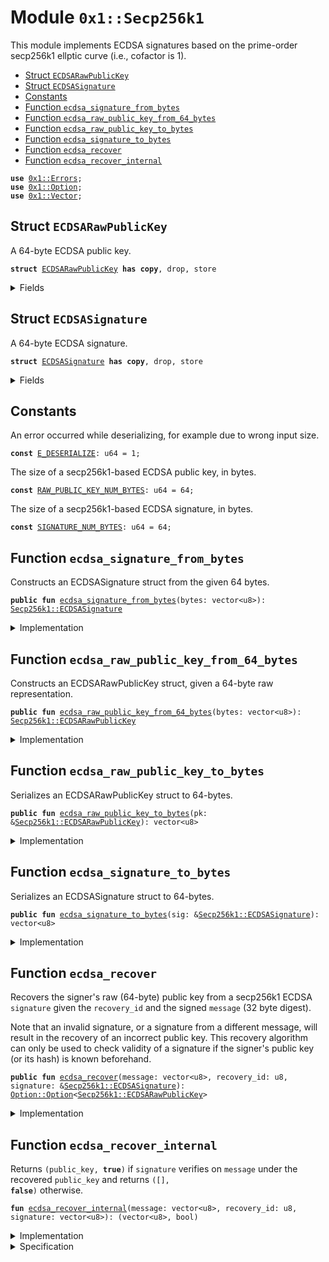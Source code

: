 
<a name="0x1_Secp256k1"></a>

# Module `0x1::Secp256k1`

This module implements ECDSA signatures based on the prime-order secp256k1 ellptic curve (i.e., cofactor is 1).


-  [Struct `ECDSARawPublicKey`](#0x1_Secp256k1_ECDSARawPublicKey)
-  [Struct `ECDSASignature`](#0x1_Secp256k1_ECDSASignature)
-  [Constants](#@Constants_0)
-  [Function `ecdsa_signature_from_bytes`](#0x1_Secp256k1_ecdsa_signature_from_bytes)
-  [Function `ecdsa_raw_public_key_from_64_bytes`](#0x1_Secp256k1_ecdsa_raw_public_key_from_64_bytes)
-  [Function `ecdsa_raw_public_key_to_bytes`](#0x1_Secp256k1_ecdsa_raw_public_key_to_bytes)
-  [Function `ecdsa_signature_to_bytes`](#0x1_Secp256k1_ecdsa_signature_to_bytes)
-  [Function `ecdsa_recover`](#0x1_Secp256k1_ecdsa_recover)
-  [Function `ecdsa_recover_internal`](#0x1_Secp256k1_ecdsa_recover_internal)


<pre><code><b>use</b> <a href="Errors.md#0x1_Errors">0x1::Errors</a>;
<b>use</b> <a href="Option.md#0x1_Option">0x1::Option</a>;
<b>use</b> <a href="Vector.md#0x1_Vector">0x1::Vector</a>;
</code></pre>



<a name="0x1_Secp256k1_ECDSARawPublicKey"></a>

## Struct `ECDSARawPublicKey`

A 64-byte ECDSA public key.


<pre><code><b>struct</b> <a href="Secp256k1.md#0x1_Secp256k1_ECDSARawPublicKey">ECDSARawPublicKey</a> <b>has</b> <b>copy</b>, drop, store
</code></pre>



<details>
<summary>Fields</summary>


<dl>
<dt>
<code>bytes: vector&lt;u8&gt;</code>
</dt>
<dd>

</dd>
</dl>


</details>

<a name="0x1_Secp256k1_ECDSASignature"></a>

## Struct `ECDSASignature`

A 64-byte ECDSA signature.


<pre><code><b>struct</b> <a href="Secp256k1.md#0x1_Secp256k1_ECDSASignature">ECDSASignature</a> <b>has</b> <b>copy</b>, drop, store
</code></pre>



<details>
<summary>Fields</summary>


<dl>
<dt>
<code>bytes: vector&lt;u8&gt;</code>
</dt>
<dd>

</dd>
</dl>


</details>

<a name="@Constants_0"></a>

## Constants


<a name="0x1_Secp256k1_E_DESERIALIZE"></a>

An error occurred while deserializing, for example due to wrong input size.


<pre><code><b>const</b> <a href="Secp256k1.md#0x1_Secp256k1_E_DESERIALIZE">E_DESERIALIZE</a>: u64 = 1;
</code></pre>



<a name="0x1_Secp256k1_RAW_PUBLIC_KEY_NUM_BYTES"></a>

The size of a secp256k1-based ECDSA public key, in bytes.


<pre><code><b>const</b> <a href="Secp256k1.md#0x1_Secp256k1_RAW_PUBLIC_KEY_NUM_BYTES">RAW_PUBLIC_KEY_NUM_BYTES</a>: u64 = 64;
</code></pre>



<a name="0x1_Secp256k1_SIGNATURE_NUM_BYTES"></a>

The size of a secp256k1-based ECDSA signature, in bytes.


<pre><code><b>const</b> <a href="Secp256k1.md#0x1_Secp256k1_SIGNATURE_NUM_BYTES">SIGNATURE_NUM_BYTES</a>: u64 = 64;
</code></pre>



<a name="0x1_Secp256k1_ecdsa_signature_from_bytes"></a>

## Function `ecdsa_signature_from_bytes`

Constructs an ECDSASignature struct from the given 64 bytes.


<pre><code><b>public</b> <b>fun</b> <a href="Secp256k1.md#0x1_Secp256k1_ecdsa_signature_from_bytes">ecdsa_signature_from_bytes</a>(bytes: vector&lt;u8&gt;): <a href="Secp256k1.md#0x1_Secp256k1_ECDSASignature">Secp256k1::ECDSASignature</a>
</code></pre>



<details>
<summary>Implementation</summary>


<pre><code><b>public</b> <b>fun</b> <a href="Secp256k1.md#0x1_Secp256k1_ecdsa_signature_from_bytes">ecdsa_signature_from_bytes</a>(bytes: vector&lt;u8&gt;): <a href="Secp256k1.md#0x1_Secp256k1_ECDSASignature">ECDSASignature</a> {
    <b>assert</b>!(<a href="Vector.md#0x1_Vector_length">Vector::length</a>(&bytes) == <a href="Secp256k1.md#0x1_Secp256k1_SIGNATURE_NUM_BYTES">SIGNATURE_NUM_BYTES</a>, <a href="Errors.md#0x1_Errors_invalid_argument">Errors::invalid_argument</a>(<a href="Secp256k1.md#0x1_Secp256k1_E_DESERIALIZE">E_DESERIALIZE</a>));
    <a href="Secp256k1.md#0x1_Secp256k1_ECDSASignature">ECDSASignature</a> { bytes }
}
</code></pre>



</details>

<a name="0x1_Secp256k1_ecdsa_raw_public_key_from_64_bytes"></a>

## Function `ecdsa_raw_public_key_from_64_bytes`

Constructs an ECDSARawPublicKey struct, given a 64-byte raw representation.


<pre><code><b>public</b> <b>fun</b> <a href="Secp256k1.md#0x1_Secp256k1_ecdsa_raw_public_key_from_64_bytes">ecdsa_raw_public_key_from_64_bytes</a>(bytes: vector&lt;u8&gt;): <a href="Secp256k1.md#0x1_Secp256k1_ECDSARawPublicKey">Secp256k1::ECDSARawPublicKey</a>
</code></pre>



<details>
<summary>Implementation</summary>


<pre><code><b>public</b> <b>fun</b> <a href="Secp256k1.md#0x1_Secp256k1_ecdsa_raw_public_key_from_64_bytes">ecdsa_raw_public_key_from_64_bytes</a>(bytes: vector&lt;u8&gt;): <a href="Secp256k1.md#0x1_Secp256k1_ECDSARawPublicKey">ECDSARawPublicKey</a> {
    <b>assert</b>!(<a href="Vector.md#0x1_Vector_length">Vector::length</a>(&bytes) == <a href="Secp256k1.md#0x1_Secp256k1_RAW_PUBLIC_KEY_NUM_BYTES">RAW_PUBLIC_KEY_NUM_BYTES</a>, <a href="Errors.md#0x1_Errors_invalid_argument">Errors::invalid_argument</a>(<a href="Secp256k1.md#0x1_Secp256k1_E_DESERIALIZE">E_DESERIALIZE</a>));
    <a href="Secp256k1.md#0x1_Secp256k1_ECDSARawPublicKey">ECDSARawPublicKey</a> { bytes }
}
</code></pre>



</details>

<a name="0x1_Secp256k1_ecdsa_raw_public_key_to_bytes"></a>

## Function `ecdsa_raw_public_key_to_bytes`

Serializes an ECDSARawPublicKey struct to 64-bytes.


<pre><code><b>public</b> <b>fun</b> <a href="Secp256k1.md#0x1_Secp256k1_ecdsa_raw_public_key_to_bytes">ecdsa_raw_public_key_to_bytes</a>(pk: &<a href="Secp256k1.md#0x1_Secp256k1_ECDSARawPublicKey">Secp256k1::ECDSARawPublicKey</a>): vector&lt;u8&gt;
</code></pre>



<details>
<summary>Implementation</summary>


<pre><code><b>public</b> <b>fun</b> <a href="Secp256k1.md#0x1_Secp256k1_ecdsa_raw_public_key_to_bytes">ecdsa_raw_public_key_to_bytes</a>(pk: &<a href="Secp256k1.md#0x1_Secp256k1_ECDSARawPublicKey">ECDSARawPublicKey</a>): vector&lt;u8&gt; {
    *&pk.bytes
}
</code></pre>



</details>

<a name="0x1_Secp256k1_ecdsa_signature_to_bytes"></a>

## Function `ecdsa_signature_to_bytes`

Serializes an ECDSASignature struct to 64-bytes.


<pre><code><b>public</b> <b>fun</b> <a href="Secp256k1.md#0x1_Secp256k1_ecdsa_signature_to_bytes">ecdsa_signature_to_bytes</a>(sig: &<a href="Secp256k1.md#0x1_Secp256k1_ECDSASignature">Secp256k1::ECDSASignature</a>): vector&lt;u8&gt;
</code></pre>



<details>
<summary>Implementation</summary>


<pre><code><b>public</b> <b>fun</b> <a href="Secp256k1.md#0x1_Secp256k1_ecdsa_signature_to_bytes">ecdsa_signature_to_bytes</a>(sig: &<a href="Secp256k1.md#0x1_Secp256k1_ECDSASignature">ECDSASignature</a>): vector&lt;u8&gt; {
    *&sig.bytes
}
</code></pre>



</details>

<a name="0x1_Secp256k1_ecdsa_recover"></a>

## Function `ecdsa_recover`

Recovers the signer's raw (64-byte) public key from a secp256k1 ECDSA <code>signature</code> given the <code>recovery_id</code> and the signed
<code>message</code> (32 byte digest).

Note that an invalid signature, or a signature from a different message, will result in the recovery of an
incorrect public key. This recovery algorithm can only be used to check validity of a signature if the signer's
public key (or its hash) is known beforehand.


<pre><code><b>public</b> <b>fun</b> <a href="Secp256k1.md#0x1_Secp256k1_ecdsa_recover">ecdsa_recover</a>(message: vector&lt;u8&gt;, recovery_id: u8, signature: &<a href="Secp256k1.md#0x1_Secp256k1_ECDSASignature">Secp256k1::ECDSASignature</a>): <a href="Option.md#0x1_Option_Option">Option::Option</a>&lt;<a href="Secp256k1.md#0x1_Secp256k1_ECDSARawPublicKey">Secp256k1::ECDSARawPublicKey</a>&gt;
</code></pre>



<details>
<summary>Implementation</summary>


<pre><code><b>public</b> <b>fun</b> <a href="Secp256k1.md#0x1_Secp256k1_ecdsa_recover">ecdsa_recover</a>(
    message: vector&lt;u8&gt;,
    recovery_id: u8,
    signature: &<a href="Secp256k1.md#0x1_Secp256k1_ECDSASignature">ECDSASignature</a>,
): <a href="Option.md#0x1_Option">Option</a>&lt;<a href="Secp256k1.md#0x1_Secp256k1_ECDSARawPublicKey">ECDSARawPublicKey</a>&gt; {
    <b>let</b> (pk, success) = <a href="Secp256k1.md#0x1_Secp256k1_ecdsa_recover_internal">ecdsa_recover_internal</a>(message, recovery_id, *&signature.bytes);
    <b>if</b> (success) {
        <a href="Option.md#0x1_Option_some">Option::some</a>(<a href="Secp256k1.md#0x1_Secp256k1_ecdsa_raw_public_key_from_64_bytes">ecdsa_raw_public_key_from_64_bytes</a>(pk))
    } <b>else</b> {
        <a href="Option.md#0x1_Option_none">Option::none</a>&lt;<a href="Secp256k1.md#0x1_Secp256k1_ECDSARawPublicKey">ECDSARawPublicKey</a>&gt;()
    }
}
</code></pre>



</details>

<a name="0x1_Secp256k1_ecdsa_recover_internal"></a>

## Function `ecdsa_recover_internal`

Returns <code>(public_key, <b>true</b>)</code> if <code>signature</code> verifies on <code>message</code> under the recovered <code>public_key</code>
and returns <code>([], <b>false</b>)</code> otherwise.


<pre><code><b>fun</b> <a href="Secp256k1.md#0x1_Secp256k1_ecdsa_recover_internal">ecdsa_recover_internal</a>(message: vector&lt;u8&gt;, recovery_id: u8, signature: vector&lt;u8&gt;): (vector&lt;u8&gt;, bool)
</code></pre>



<details>
<summary>Implementation</summary>


<pre><code><b>native</b> <b>fun</b> <a href="Secp256k1.md#0x1_Secp256k1_ecdsa_recover_internal">ecdsa_recover_internal</a>(
    message: vector&lt;u8&gt;,
    recovery_id: u8,
    signature: vector&lt;u8&gt;
): (vector&lt;u8&gt;, bool);
</code></pre>



</details>

<details>
<summary>Specification</summary>



<pre><code><b>pragma</b> opaque;
</code></pre>



</details>
